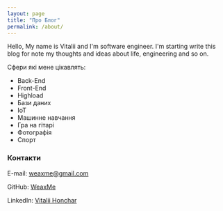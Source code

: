 ```yaml
---
layout: page
title: "Про Блог"
permalink: /about/
---
```


Hello,
My name is Vitalii and I'm software engineer. I'm starting write this blog for note my thoughts and ideas about life, engineering and so on. 

Сфери які мене цікавлять:
* Back-End
* Front-End
* Highload
* Бази даних
* IoT
* Машинне навчання
* Гра на гітарі
* Фотографія
* Спорт


### Контакти
E-mail: [weaxme@gmail.com](mailto:weaxme@gmail.com)

GitHub: [WeaxMe](https://github.com/WeaxMe)

LinkedIn: [Vitalii Honchar](https://www.linkedin.com/in/vitalii-honchar-20031413b/)